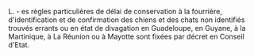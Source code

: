 L. - es règles particulières de délai de conservation à la fourrière, d'identification et de confirmation des chiens et des chats non identifiés trouvés errants ou en état de divagation en Guadeloupe, en Guyane, à la Martinique, à La Réunion ou à Mayotte sont fixées par décret en Conseil d'Etat.
